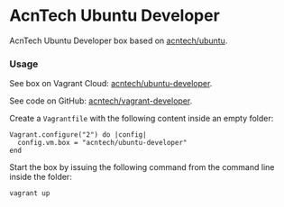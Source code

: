 # AcnTech Ubuntu Developer
AcnTech Ubuntu Developer box based on [acntech/ubuntu](https://app.vagrantup.com/acntech/boxes/ubuntu).

### Usage
See box on Vagrant Cloud: [acntech/ubuntu-developer](https://app.vagrantup.com/acntech/boxes/ubuntu-developer).

See code on GitHub: [acntech/vagrant-developer](https://github.com/acntech/vagrant-developer).

Create a ```Vagrantfile``` with the following content inside an empty folder:
```
Vagrant.configure("2") do |config|
  config.vm.box = "acntech/ubuntu-developer"
end
```

Start the box by issuing the following command from the command line inside the folder:
```
vagrant up
```
